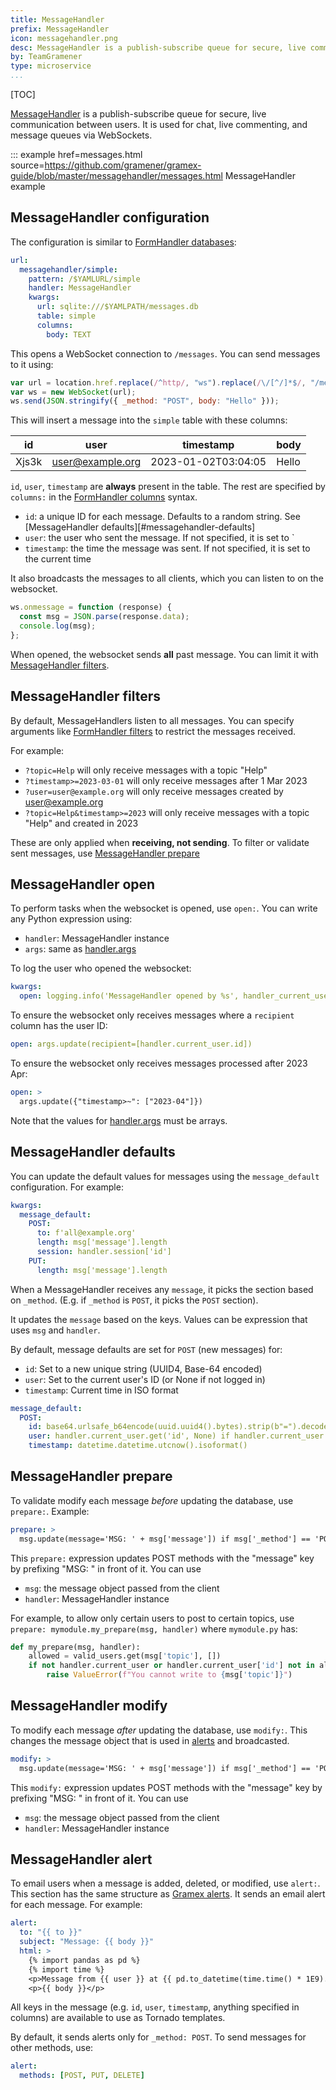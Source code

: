 ```yaml
---
title: MessageHandler
prefix: MessageHandler
icon: messagehandler.png
desc: MessageHandler is a publish-subscribe queue for secure, live communication between users.
by: TeamGramener
type: microservice
...
```


[TOC]

[MessageHandler][messagehandler] is a publish-subscribe queue for secure, live communication between users.
It is used for chat, live commenting, and message queues via WebSockets.

[messagehandler]: https://gramener.com/gramex/guide/api/handlers/#gramex.handlers.MessageHandler

::: example href=messages.html source=https://github.com/gramener/gramex-guide/blob/master/messagehandler/messages.html
MessageHandler example

## MessageHandler configuration

The configuration is similar to [FormHandler databases](../formhandler/#supported-databases):

```yaml
url:
  messagehandler/simple:
    pattern: /$YAMLURL/simple
    handler: MessageHandler
    kwargs:
      url: sqlite:///$YAMLPATH/messages.db
      table: simple
      columns:
        body: TEXT
```

This opens a WebSocket connection to `/messages`. You can send messages to it using:

```js
var url = location.href.replace(/^http/, "ws").replace(/\/[^/]*$/, "/messages");
var ws = new WebSocket(url);
ws.send(JSON.stringify({ _method: "POST", body: "Hello" }));
```

This will insert a message into the `simple` table with these columns:

| id    | user             | timestamp           | body  |
| ----- | ---------------- | ------------------- | ----- |
| Xjs3k | user@example.org | 2023-01-02T03:04:05 | Hello |

`id`, `user`, `timestamp` are **always** present in the table. The rest are specified by `columns:`
in the [FormHandler columns](../formhandler/#formhandler-columns) syntax.

- `id`: a unique ID for each message. Defaults to a random string. See [MessageHandler defaults][#messagehandler-defaults]
- `user`: the user who sent the message. If not specified, it is set to `
- `timestamp`: the time the message was sent. If not specified, it is set to the current time

It also broadcasts the messages to all clients, which you can listen to on the websocket.

```js
ws.onmessage = function (response) {
  const msg = JSON.parse(response.data);
  console.log(msg);
};
```

When opened, the websocket sends **all** past message. You can limit it with [MessageHandler filters](#messagehandler-filters).

## MessageHandler filters

By default, MessageHandlers listen to all messages. You can specify arguments like
[FormHandler filters](../formhandler/formhandler-filters) to restrict the messages received.

For example:

- `?topic=Help` will only receive messages with a topic "Help"
- `?timestamp>=2023-03-01` will only receive messages after 1 Mar 2023
- `?user=user@example.org` will only receive messages created by user@example.org
- `?topic=Help&timestamp>=2023` will only receive messages with a topic "Help" and created in 2023

These are only applied when **receiving, not sending**. To filter or validate sent messages,
use [MessageHandler prepare](#messagehandler-prepare)

## MessageHandler open

To perform tasks when the websocket is opened, use `open:`. You can write any Python expression using:

- `handler`: MessageHandler instance
- `args`: same as [handler.args](../handlers/#basehandler-attributes)

To log the user who opened the websocket:

```yaml
kwargs:
  open: logging.info('MessageHandler opened by %s', handler_current_user)
```

To ensure the websocket only receives messages where a `recipient` column has the user ID:

```yaml
open: args.update(recipient=[handler.current_user.id])
```

To ensure the websocket only receives messages processed after 2023 Apr:

```yaml
open: >
  args.update({"timestamp>~": ["2023-04"]})
```

Note that the values for [handler.args](../handlers/#basehandler-attributes) must be arrays.

## MessageHandler defaults

You can update the default values for messages using the `message_default` configuration. For example:

```yaml
kwargs:
  message_default:
    POST:
      to: f'all@example.org'
      length: msg['message'].length
      session: handler.session['id']
    PUT:
      length: msg['message'].length
```

When a MessageHandler receives any `message`, it picks the section based on `_method`.
(E.g. if `_method` is `POST`, it picks the `POST` section).

It updates the `message` based on the keys. Values can be expression that uses `msg` and `handler`.

By default, message defaults are set for `POST` (new messages) for:

- `id`: Set to a new unique string (UUID4, Base-64 encoded)
- `user`: Set to the current user's ID (or None if not logged in)
- `timestamp`: Current time in ISO format

```yaml
message_default:
  POST:
    id: base64.urlsafe_b64encode(uuid.uuid4().bytes).strip(b"=").decode('utf-8')
    user: handler.current_user.get('id', None) if handler.current_user else None
    timestamp: datetime.datetime.utcnow().isoformat()
```

## MessageHandler prepare

To validate modify each message _before_ updating the database, use `prepare:`. Example:

```yaml
prepare: >
  msg.update(message='MSG: ' + msg['message']) if msg['_method'] == 'POST' else ''
```

This `prepare:` expression updates POST methods with the "message" key by prefixing "MSG: " in front of it. You can use

- `msg`: the message object passed from the client
- `handler`: MessageHandler instance

For example, to allow only certain users to post to certain topics, use
`prepare: mymodule.my_prepare(msg, handler)` where `mymodule.py` has:

```python
def my_prepare(msg, handler):
    allowed = valid_users.get(msg['topic'], [])
    if not handler.current_user or handler.current_user['id'] not in allowed:
        raise ValueError(f"You cannot write to {msg['topic']}")
```

## MessageHandler modify

To modify each message _after_ updating the database, use `modify:`.
This changes the message object that is used in [alerts](#messagehandler-alerts) and broadcasted.

```yaml
modify: >
  msg.update(message='MSG: ' + msg['message']) if msg['_method'] == 'POST' else ''
```

This `modify:` expression updates POST methods with the "message" key by prefixing "MSG: " in front of it. You can use

- `msg`: the message object passed from the client
- `handler`: MessageHandler instance

## MessageHandler alert

To email users when a message is added, deleted, or modified, use `alert:`. This section has the
same structure as [Gramex alerts](../alert/). It sends an email alert for each message. For example:

```yaml
alert:
  to: "{{ to }}"
  subject: "Message: {{ body }}"
  html: >
    {% import pandas as pd %}
    {% import time %}
    <p>Message from {{ user }} at {{ pd.to_datetime(time.time() * 1E9).strftime('%d %b %Y %H:%M') }}.</p>
    <p>{{ body }}</p>
```

All keys in the message (e.g. `id`, `user`, `timestamp`, anything specified in columns) are
available to use as Tornado templates.

By default, it sends alerts only for `_method: POST`. To send messages for other methods, use:

```yaml
alert:
  methods: [POST, PUT, DELETE]
```

<!--

## MessageHandler nested replies

To enable nested replies, add a `parent_id` column, e.g.

```yaml
      columns:
        parent_id: TEXT
        body: TEXT
        ...
```

This lets you keep track of which message is a reply to, and even allows replies to replies.
-->
